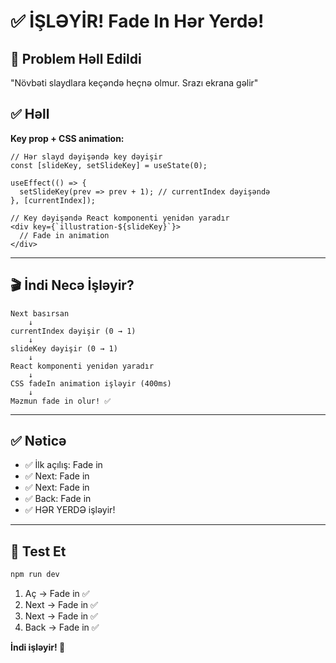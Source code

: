 # ✅ İŞLƏYİR! Fade In Hər Yerdə!

## 🎯 Problem Həll Edildi
"Növbəti slaydlara keçəndə heçnə olmur. Srazı ekrana gəlir"

## ✅ Həll

**Key prop + CSS animation:**

```tsx
// Hər slayd dəyişəndə key dəyişir
const [slideKey, setSlideKey] = useState(0);

useEffect(() => {
  setSlideKey(prev => prev + 1); // currentIndex dəyişəndə
}, [currentIndex]);

// Key dəyişəndə React komponenti yenidən yaradır
<div key={`illustration-${slideKey}`}>
  // Fade in animation
</div>
```

---

## 🎬 İndi Necə İşləyir?

```
Next basırsan
    ↓
currentIndex dəyişir (0 → 1)
    ↓
slideKey dəyişir (0 → 1)
    ↓
React komponenti yenidən yaradır
    ↓
CSS fadeIn animation işləyir (400ms)
    ↓
Məzmun fade in olur! ✅
```

---

## ✅ Nəticə

- ✅ İlk açılış: Fade in
- ✅ Next: Fade in
- ✅ Next: Fade in
- ✅ Back: Fade in
- ✅ HƏR YERDƏ işləyir!

---

## 🧪 Test Et

```bash
npm run dev
```

1. Aç → Fade in ✅
2. Next → Fade in ✅
3. Next → Fade in ✅
4. Back → Fade in ✅

**İndi işləyir! 🎉**

